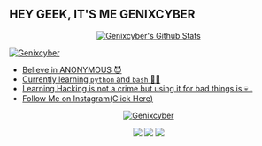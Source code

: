 ## HEY GEEK, IT'S ME GENIXCYBER

<p align="center">
<!--  <img alt="profile pic" width="460px" src="https://avatars1.githubusercontent.com/Technocyber" /> -->
<!--  <img src="https://github-readme-stats.anuraghazra1.vercel.app/api/top-langs/?username=Genixcyber&hide=ruby,perl&hide_border=true" /> -->


<a href="https://">
   <img alt="Genixcyber's Github Stats" src="https://github-readme-stats.vercel.app/api?username=Genixcyber&show_icons=true&include_all_commits=true&theme=chartreuse-dark&cache_seconds=3200"/></p>
<p>
   <img align="center" src="https://github-readme-streak-stats.herokuapp.com/?user=Genixcyber&" alt="Genixcyber" />
</p>


-  Believe in ANONYMOUS 😈
-  Currently learning `python` and `bash` 👩‍💻
-  Learning Hacking is not a crime but using it for bad things is 💀 .
-  Follow Me on [Instagram(Click Here)](https://instagram.com/Technocyber.sh)

<p align="center">
  <a href="https://github.com/Genixcyber"><img title="Genixcyber" src="https://github-readme-stats.vercel.app/api/top-langs/?username=Genixcyber&layout=compact"></a>
</p>

<p align="center">
<a href="https://github.com/Genixcyber/T2-fisher"><img src="https://github-readme-stats.vercel.app/api/pin/?username=Genixcyber&repo=T2-fisher"></a>
<a href="https://github.com/Genixcyber/Hacker-X"><img src="https://github-readme-stats.vercel.app/api/pin/?username=Genixcyber&repo=Hacker-X"></a>
<a href="https://github.com/Genixcyber/T2-Osint"><img src="https://github-readme-stats.vercel.app/api/pin/?username=Genixcyber&repo=T2-Osint"></a>
</p>

<!--

Here are some ideas to get you started:

